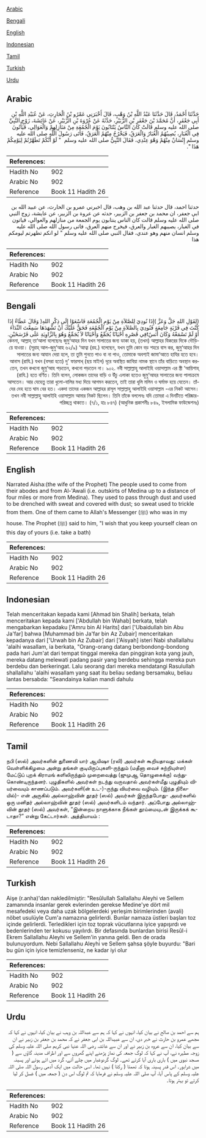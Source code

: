 [Arabic](#arabic)

[Bengali](#bengali)

[English](#english)

[Indonesian](#indonesian)

[Tamil](#tamil)

[Turkish](#turkish)

[Urdu](#urdu)

## Arabic


<div dir="rtl" lang="ar" style={{fontSize:'larger',backgroundColor:'#f8f9fa',padding:20}}>
حَدَّثَنَا أَحْمَدُ، قَالَ حَدَّثَنَا عَبْدُ اللَّهِ بْنُ وَهْبٍ، قَالَ أَخْبَرَنِي عَمْرُو بْنُ الْحَارِثِ، عَنْ عُبَيْدِ اللَّهِ بْنِ أَبِي جَعْفَرٍ، أَنَّ مُحَمَّدَ بْنَ جَعْفَرِ بْنِ الزُّبَيْرِ، حَدَّثَهُ عَنْ عُرْوَةَ بْنِ الزُّبَيْرِ، عَنْ عَائِشَةَ، زَوْجِ النَّبِيِّ صلى الله عليه وسلم قَالَتْ كَانَ النَّاسُ يَنْتَابُونَ يَوْمَ الْجُمُعَةِ مِنْ مَنَازِلِهِمْ وَالْعَوَالِي، فَيَأْتُونَ فِي الْغُبَارِ، يُصِيبُهُمُ الْغُبَارُ وَالْعَرَقُ، فَيَخْرُجُ مِنْهُمُ الْعَرَقُ، فَأَتَى رَسُولَ اللَّهِ صلى الله عليه وسلم إِنْسَانٌ مِنْهُمْ وَهْوَ عِنْدِي، فَقَالَ النَّبِيُّ صلى الله عليه وسلم ‏ "‏ لَوْ أَنَّكُمْ تَطَهَّرْتُمْ لِيَوْمِكُمْ هَذَا ‏"‏‏.‏
</div>
<div style={{backgroundColor:'#f8f9fa',padding:20, marginBottom: 10}}><table> <thead> <tr> <th>References:</th> <th></th> </tr> </thead> <tbody><tr><td>Hadith No</td><td>902</td></tr><tr><td>Arabic No</td><td>902</td></tr><tr><td>Reference</td><td>Book 11 Hadith 26</td></tr></tbody></table></div>


<div dir="rtl" lang="ar" style={{fontSize:'larger',backgroundColor:'#f8f9fa',padding:20}}>
حدثنا احمد، قال حدثنا عبد الله بن وهب، قال اخبرني عمرو بن الحارث، عن عبيد الله بن ابي جعفر، ان محمد بن جعفر بن الزبير، حدثه عن عروة بن الزبير، عن عايشة، زوج النبي صلى الله عليه وسلم قالت كان الناس ينتابون يوم الجمعة من منازلهم والعوالي، فياتون في الغبار، يصيبهم الغبار والعرق، فيخرج منهم العرق، فاتى رسول الله صلى الله عليه وسلم انسان منهم وهو عندي، فقال النبي صلى الله عليه وسلم " لو انكم تطهرتم ليومكم هذا
</div>
<div style={{backgroundColor:'#f8f9fa',padding:20, marginBottom: 10}}><table> <thead> <tr> <th>References:</th> <th></th> </tr> </thead> <tbody><tr><td>Hadith No</td><td>902</td></tr><tr><td>Arabic No</td><td>902</td></tr><tr><td>Reference</td><td>Book 11 Hadith 26</td></tr></tbody></table></div>

## Bengali


<div dir="rtl" lang="bn" style={{fontSize:'larger',backgroundColor:'#f8f9fa',padding:20}}>
(لِقَوْلِ اللهِ جَلَّ وَعَزَّ )إِذَا نُودِيَ لِلصَّلاَةِ مِنْ يَوْمِ الْجُمُعَةِ فَاسْعَوْا إِلَى ذِكْرِ اللهِ( وَقَالَ عَطَاءٌ إِذَا كُنْتَ فِي قَرْيَةٍ جَامِعَةٍ فَنُودِيَ بِالصَّلاَةِ مِنْ يَوْمِ الْجُمُعَةِ فَحَقٌّ عَلَيْكَ أَنْ تَشْهَدَهَا سَمِعْتَ النِّدَاءَ أَوْ لَمْ تَسْمَعْهُ وَكَانَ أَنَسٌtفِي قَصْرِهِ أَحْيَانًا يُجَمِّعُ وَأَحْيَانًا لاَ يُجَمِّعُ وَهُوَ بِالزَّاوِيَةِ عَلَى فَرْسَخَيْنِ. কেননা, আল্লাহ্ তা‘আলা বলেছেনঃ জুমু‘আহর দিন যখন সালাতের জন্য ডাকা হয়, (তখন) আল্লাহর যিকরের দিকে দৌড়িয়ে যাওয়া। (সূরাহ্ আল-জুমু‘আহ ৬২/৯) ‘আত্বা (রহ.) বলেছেন, যখন তুমি কোন বড় শহরে বাস কর, জুমু‘আহর দিন সালাতের জন্য আযান দেয়া হলে, তা তুমি শুনতে পাও বা না পাও, তোমাকে অবশ্যই জামা‘আতে হাযির হতে হবে। আনাস (রাযি.) যখন (বসরা হতে) দু’ ফারসাখ্ (ছয় মাইল) দূরে অবস্থিত জাবিয়া নামক স্থানে তাঁর বাড়িতে অবস্থান করতেন, তখন কখনো জুমু‘আহ পড়তেন, কখনো পড়তেন না। ৯০২. নবী সাল্লাল্লাহু আলাইহি ওয়াসাল্লাম এর স্ত্রী ‘আয়িশাহ্ (রাযি.) হতে বর্ণিত। তিনি বলেন, লোকজন তাদের বাড়ি ও উঁচু এলাকা হতেও জুমু‘আহর সালাতের জন্য পালাক্রমে আসতেন। আর যেহেতু তারা ধুলো-বালির মধ্য দিয়ে আগমন করতেন, তাই তারা ধূলি মলিন ও ঘর্মাক্ত হয়ে যেতেন। তাঁদের দেহ হতে ঘাম বের হত। একদা তাদের একজন আল্লাহর রাসূল সাল্লাল্লাহু আলাইহি ওয়াসাল্লাম -এর নিকট আসেন। তখন নবী সাল্লাল্লাহু আলাইহি ওয়াসাল্লাম আমার নিকট ছিলেন। তিনি তাঁকে বললেনঃ যদি তোমরা এ দিনটিতে পরিষ্কার-পরিচ্ছন্ন থাকতে। (৭/১, হাঃ ৮৪৭) (আধুনিক প্রকাশনীঃ ৮৪৯, ইসলামিক ফাউন্ডেশনঃ)
</div>
<div style={{backgroundColor:'#f8f9fa',padding:20, marginBottom: 10}}><table> <thead> <tr> <th>References:</th> <th></th> </tr> </thead> <tbody><tr><td>Hadith No</td><td>902</td></tr><tr><td>Arabic No</td><td>902</td></tr><tr><td>Reference</td><td>Book 11 Hadith 26</td></tr></tbody></table></div>

## English


<div dir="ltr" lang="en" style={{fontSize:'larger',backgroundColor:'#f8f9fa',padding:20}}>
Narrated Aisha:(the wife of the Prophet) The people used to come from their abodes and from Al-'Awali (i.e. outskirts of Medina up to a distance of four miles or more from Medina). They used to pass through dust and used to be drenched with sweat and covered with dust; so sweat used to trickle from them. One of them came to Allah's Messenger (ﷺ) who was in my house. The Prophet (ﷺ) said to him, "I wish that you keep yourself clean on this day of yours (i.e. take a bath)
</div>
<div style={{backgroundColor:'#f8f9fa',padding:20, marginBottom: 10}}><table> <thead> <tr> <th>References:</th> <th></th> </tr> </thead> <tbody><tr><td>Hadith No</td><td>902</td></tr><tr><td>Arabic No</td><td>902</td></tr><tr><td>Reference</td><td>Book 11 Hadith 26</td></tr></tbody></table></div>

## Indonesian


<div dir="ltr" lang="id" style={{fontSize:'larger',backgroundColor:'#f8f9fa',padding:20}}>
Telah menceritakan kepada kami [Ahmad bin Shalih] berkata, telah menceritakan kepada kami ['Abdullah bin Wahab] berkata, telah mengabarkan kepadaku ['Amru bin Al Harits] dari ['Ubaidullah bin Abu Ja'far] bahwa [Muhammad bin Ja'far bin Az Zubair] menceritakan kepadanya dari ['Urwah bin Az Zubair] dari ['Aisyah] isteri Nabi shallallahu 'alaihi wasallam, ia berkata, "Orang-orang datang berbondong-bondong pada hari Jum'at dari tempat tinggal mereka dan pinggiran kota yang jauh, mereka datang melewati padang pasir yang berdebu sehingga mereka pun berdebu dan berkeringat. Lalu seorang dari mereka mendatangi Rasulullah shallallahu 'alaihi wasallam yang saat itu beliau sedang bersamaku, beliau lantas bersabda: "Seandainya kalian mandi dahulu
</div>
<div style={{backgroundColor:'#f8f9fa',padding:20, marginBottom: 10}}><table> <thead> <tr> <th>References:</th> <th></th> </tr> </thead> <tbody><tr><td>Hadith No</td><td>902</td></tr><tr><td>Arabic No</td><td>902</td></tr><tr><td>Reference</td><td>Book 11 Hadith 26</td></tr></tbody></table></div>

## Tamil


<div dir="ltr" lang="ta" style={{fontSize:'larger',backgroundColor:'#f8f9fa',padding:20}}>
நபி (ஸல்) அவர்களின் துணைவி யார் ஆயிஷா (ரலி) அவர்கள் கூறியதாவது: மக்கள் வெள்ளிக்கிழமை அன்று தங்கள் குடியிருப்புகளி-ருந்தும் (மதீனா வைச் சுற்றியுள்ள) மேட்டுப் புறக் கிராமங் களிலிருந்தும் முறைவைத்து (ஜுமுஆ தொழுகைக்கு) வந்துகொண்டிருந்தனர். புழுதிகளில் அவர்கள் நடந்து வருவதால் அவர்கள்மீது புழுதியும் வியர்வையும் காணப்படும். அவர்களி(ன் உட-)-ருந்து வியர்வை வழியும். (இந்த நிலையில்)- என் அருகில் அல்லாஹ்வின் தூதர் (ஸல்) அவர்கள் இருந்தபோது- அவர்களில் ஒரு மனிதர் அல்லாஹ்வின் தூதர் (ஸல்) அவர்களிடம் வந்தார். அப்போது அல்லாஹ்வின் தூதர் (ஸல்) அவர்கள், “இன்றைய நாளுக்காக நீங்கள் தூய்மையுடன் இருக்கக் கூடாதா?” என்று கேட்டார்கள். அத்தியாயம் :
</div>
<div style={{backgroundColor:'#f8f9fa',padding:20, marginBottom: 10}}><table> <thead> <tr> <th>References:</th> <th></th> </tr> </thead> <tbody><tr><td>Hadith No</td><td>902</td></tr><tr><td>Arabic No</td><td>902</td></tr><tr><td>Reference</td><td>Book 11 Hadith 26</td></tr></tbody></table></div>

## Turkish


<div dir="ltr" lang="tr" style={{fontSize:'larger',backgroundColor:'#f8f9fa',padding:20}}>
Aişe (r.anha)'dan nakledilmiştir: "Resûlullah Sallallahu Aleyhi ve Sellem zamanında insanlar gerek evlerinden gerekse Medine'ye dört mil mesafedeki veya daha uzak bölgelerdeki yerleşim birimlerinden (avali) nöbet usulüyle Cum'a namazına gelirlerdi. Bunlar namaza üstleri başları toz içinde gelirlerdi. Terledikleri için toz toprak vücutlarına iyice yapışırdı ve bedenlerinden ter kokusu yayılırdı. Bir defasında bunlardan birisi Resûl-i Ekrem Sallallahu Aleyhi ve Sellem'in yanına geldi. Ben de orada bulunuyordum. Nebi Sallallahu Aleyhi ve Sellem şahsa şöyle buyurdu: "Bari bu gün için iyice temizlenseniz, ne kadar iyi olur
</div>
<div style={{backgroundColor:'#f8f9fa',padding:20, marginBottom: 10}}><table> <thead> <tr> <th>References:</th> <th></th> </tr> </thead> <tbody><tr><td>Hadith No</td><td>902</td></tr><tr><td>Arabic No</td><td>902</td></tr><tr><td>Reference</td><td>Book 11 Hadith 26</td></tr></tbody></table></div>

## Urdu


<div dir="rtl" lang="ur" style={{fontSize:'larger',backgroundColor:'#f8f9fa',padding:20}}>
ہم سے احمد بن صالح نے بیان کیا، انہوں نے کہا کہ ہم سے عبداللہ بن وہب نے بیان کیا، انہوں نے کہا کہ مجھے عمرو بن حارث نے خبر دی، ان سے عبیداللہ بن ابی جعفر نے کہ محمد بن جعفر بن زبیر نے ان سے بیان کیا، ان سے عروہ بن زبیر نے اور ان سے عائشہ رضی اللہ عنہا نبی کریم صلی اللہ علیہ وسلم کی زوجہ مطہرہ نے، آپ نے کہا کہ لوگ جمعہ کی نماز پڑھنے اپنے گھروں سے اور اطراف مدینہ گاؤں سے ( مسجد نبوی میں ) باری باری آیا کرتے تھے۔ لوگ گردوغبار میں چلے آتے، گرد میں اٹے ہوئے اور پسینہ میں شرابور۔ اس قدر پسینہ ہوتا کہ تھمتا ( رکتا ) نہیں تھا۔ اسی حالت میں ایک آدمی رسول اللہ صلی اللہ علیہ وسلم کے پاس آیا، آپ صلی اللہ علیہ وسلم نے فرمایا کہ تم لوگ اس دن ( جمعہ میں ) غسل کر لیا کرتے تو بہتر ہوتا۔
</div>
<div style={{backgroundColor:'#f8f9fa',padding:20, marginBottom: 10}}><table> <thead> <tr> <th>References:</th> <th></th> </tr> </thead> <tbody><tr><td>Hadith No</td><td>902</td></tr><tr><td>Arabic No</td><td>902</td></tr><tr><td>Reference</td><td>Book 11 Hadith 26</td></tr></tbody></table></div>
